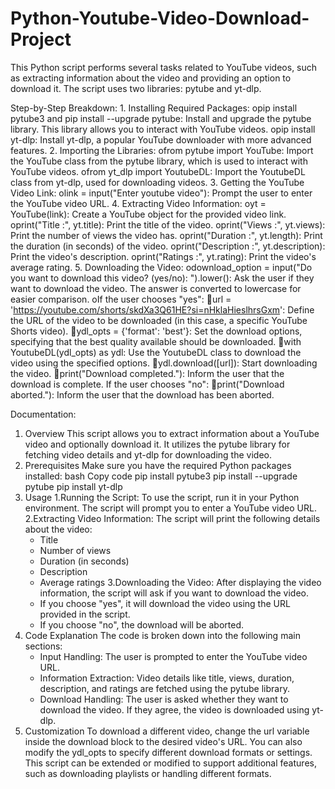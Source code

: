 # Python-Youtube-Video-Download-Project

This Python script performs several tasks related to YouTube videos, such as extracting information about the video and providing an option to download it. The script uses two libraries: pytube and yt-dlp.

Step-by-Step Breakdown: 
    1. Installing Required Packages:
      opip install pytube3 and pip install --upgrade pytube: Install and upgrade the pytube library. This library allows you to interact with YouTube videos.
    opip install yt-dlp: Install yt-dlp, a popular YouTube downloader with more advanced features.
    2. Importing the Libraries:
      ofrom pytube import YouTube: Import the YouTube class from the pytube library, which is used to interact with YouTube videos.
      ofrom yt_dlp import YoutubeDL: Import the YoutubeDL class from yt-dlp, used for downloading videos.
    3. Getting the YouTube Video Link:
      olink = input("Enter youtube video"): Prompt the user to enter the YouTube video URL.
    4. Extracting Video Information:
      oyt = YouTube(link): Create a YouTube object for the provided video link.
      oprint("Title :", yt.title): Print the title of the video.
      oprint("Views :", yt.views): Print the number of views the video has.
      oprint("Duration :", yt.length): Print the duration (in seconds) of the video.
      oprint("Description :", yt.description): Print the video's description.
      oprint("Ratings :", yt.rating): Print the video's average rating.
    5. Downloading the Video:
       odownload_option = input("Do you want to download this video? (yes/no): ").lower(): Ask the user if they want to download the video. The answer is converted to lowercase for easier comparison.
       oIf the user chooses "yes":
       url = 'https://youtube.com/shorts/skdXa3Q61HE?si=nHklaHieslhrsGxm': Define the URL of the video to be downloaded (in this case, a specific YouTube Shorts video).
       ydl_opts = {'format': 'best'}: Set the download options, specifying that the best quality available should be downloaded.
       with YoutubeDL(ydl_opts) as ydl: Use the YoutubeDL class to download the video using the specified options.
       ydl.download([url]): Start downloading the video.
       print("Download completed."): Inform the user that the download is complete.
       If the user chooses "no":
       print("Download aborted."): Inform the user that the download has been aborted.

Documentation:
1. Overview
This script allows you to extract information about a YouTube video and optionally download it. It utilizes the pytube library for fetching video details and yt-dlp for downloading the video.
2. Prerequisites
Make sure you have the required Python packages installed:
bash
Copy code
pip install pytube3
pip install --upgrade pytube
pip install yt-dlp
3. Usage
    1.Running the Script:
    To use the script, run it in your Python environment. The script will prompt you to enter a YouTube video URL.
    2.Extracting Video Information:
    The script will print the following details about the video:
     * Title
     * Number of views
     * Duration (in seconds)
     * Description
     * Average ratings
    3.Downloading the Video:
     After displaying the video information, the script will ask if you want to download the video.
     * If you choose "yes", it will download the video using the URL provided in the script.
     * If you choose "no", the download will be aborted.
4. Code Explanation
The code is broken down into the following main sections:
    * Input Handling: The user is prompted to enter the YouTube video URL.
    * Information Extraction: Video details like title, views, duration, description, and ratings are fetched using the pytube library.
    * Download Handling: The user is asked whether they want to download the video. If they agree, the video is downloaded using yt-dlp.
5. Customization
To download a different video, change the url variable inside the download block to the desired video's URL. You can also modify the ydl_opts to specify different download formats or settings.
This script can be extended or modified to support additional features, such as downloading playlists or handling different formats.
